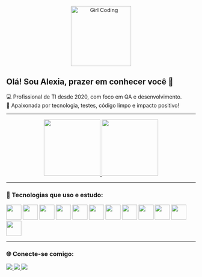 <p align="center">
  <img src="https://media.giphy.com/media/juua9i2c2fA0AIp2iq/giphy.gif" width="160px" alt="Girl Coding">
</p>

<h2 align="left">Olá! Sou Alexia, prazer em conhecer você 🤍</h2>

<p align="left">
💻 Profissional de TI desde 2020, com foco em QA e desenvolvimento.<br>
🎯 Apaixonada por tecnologia, testes, código limpo e impacto positivo!
</p>

---

<div align="center">
 <a href="https://github.com/alexialberiz">
   <img height="150em" src="https://github-readme-stats.vercel.app/api?username=alexialberiz&show_icons=true&theme=midnight-purple&include_all_commits=true&count_private=true" />
   <img height="150em" src="https://github-readme-stats.vercel.app/api/top-langs/?username=alexialberiz&layout=compact&langs_count=7&theme=midnight-purple" />
 </a>
</div>

---

### 🚀 Tecnologias que uso e estudo:

<div style="display: inline_block">
  <img height="40" src="https://cdn.jsdelivr.net/gh/devicons/devicon/icons/html5/html5-original.svg" />
  <img height="40" src="https://cdn.jsdelivr.net/gh/devicons/devicon/icons/css3/css3-original.svg" />
  <img height="40" src="https://cdn.jsdelivr.net/gh/devicons/devicon/icons/javascript/javascript-original.svg" />
  <img height="40" src="https://cdn.jsdelivr.net/gh/devicons/devicon/icons/kotlin/kotlin-original.svg" />
  <img height="40" src="https://cdn.jsdelivr.net/gh/devicons/devicon/icons/mysql/mysql-original.svg" />
  <img height="40" src="https://cdn.jsdelivr.net/gh/devicons/devicon/icons/mongodb/mongodb-original.svg" />
  <img height="40" src="https://cdn.jsdelivr.net/gh/devicons/devicon/icons/bootstrap/bootstrap-original.svg" />
  <img height="40" src="https://cdn.jsdelivr.net/gh/devicons/devicon/icons/ionic/ionic-original.svg" />
  <img height="40" src="https://cdn.jsdelivr.net/gh/devicons/devicon/icons/playwright/playwright-original.svg" />
  <img height="40" src="https://cdn.jsdelivr.net/gh/devicons/devicon/icons/cypressio/cypressio-original.svg" />
  <img height="40" src="https://cdn.jsdelivr.net/gh/devicons/devicon/icons/jira/jira-original-wordmark.svg" />
  <img height="40" src="https://cdn.jsdelivr.net/gh/devicons/devicon/icons/figma/figma-original.svg" />
</div>

---

### 🌐 Conecte-se comigo:

<div> 
  <a href="https://instagram.com/alexialberiz" target="_blank">
    <img src="https://img.shields.io/badge/-Instagram-%237B3FBF?style=for-the-badge&logo=instagram&logoColor=white" />
  </a>
  <a href="mailto:alexiaalberiz17@gmail.com" target="_blank">
    <img src="https://img.shields.io/badge/-Gmail-%237B3FBF?style=for-the-badge&logo=gmail&logoColor=white" />
  </a>
  <a href="https://www.linkedin.com/in/alexia-alberiz/" target="_blank">
    <img src="https://img.shields.io/badge/-LinkedIn-%237B3FBF?style=for-the-badge&logo=linkedin&logoColor=white" />
  </a>   
</div>


